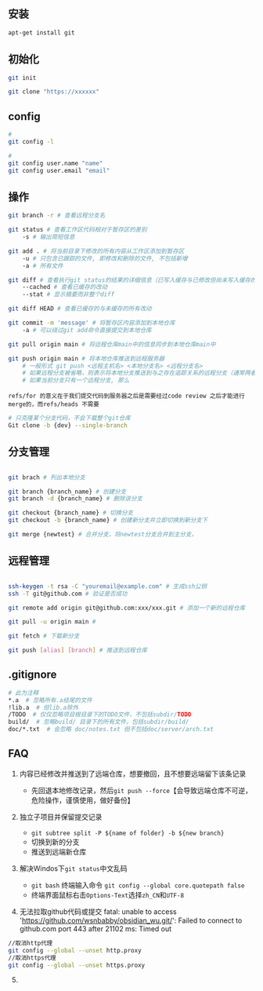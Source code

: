 ## 安装

```bash
apt-get install git
```

## 初始化
```bash
git init

git clone "https://xxxxxx"
```
## config
```bash
# 
git config -l

#
git config user.name "name"
git config user.email "email"

```

## 操作
```bash
git branch -r # 查看远程分支名

git status # 查看工作区代码相对于暂存区的差别
	-s # 输出简短信息

git add . # 将当前目录下修改的所有内容从工作区添加到暂存区
	-u # 只包含已跟踪的文件, 即修改和删除的文件, 不包括新增
	-a # 所有文件

git diff # 查看执行git status的结果的详细信息（已写入缓存与已修改但尚未写入缓存的改动的区别）
	--cached # 查看已缓存的改动
	--stat # 显示摘要而非整个diff

git diff HEAD # 查看已缓存的与未缓存的所有改动

git commit -m 'message' # 将暂存区内容添加到本地仓库
	-a # 可以绕过git add命令直接提交到本地仓库

git pull origin main # 将远程仓库main中的信息同步到本地仓库main中

git push origin main # 将本地仓库推送到远程服务器
	# 一般形式 git push <远程主机名> <本地分支名> <远程分支名> 
	# 如果远程分支被省略，则表示将本地分支推送到与之存在追踪关系的远程分支（通常两者同名），如果该远程分支不存在，则会被新建
	# 如果当前分支只有一个远程分支, 那么

```

`refs/for 的意义在于我们提交代码到服务器之后是需要经过code review 之后才能进行merge的，而refs/heads 不需要`

```sh
# 只克隆某个分支代码，不会下载整个git仓库
Git clone -b {dev} --single-branch
```
## 分支管理
```bash

git brach # 列出本地分支

git branch {branch_name} # 创建分支
git branch -d {branch_name} # 删除该分支

git checkout {branch_name} # 切换分支
git checkout -b {branch_name} # 创建新分支并立即切换到新分支下

git merge {newtest} # 合并分支，将newtest分支合并到主分支，
```

## 远程管理
```bash

ssh-keygen -t rsa -C "youremail@example.com" # 生成ssh公钥
ssh -T git@github.com # 验证是否成功

git remote add origin git@github.com:xxx/xxx.git # 添加一个新的远程仓库

git pull -u origin main # 

git fetch # 下载新分支

git push [alias] [branch] # 推送到远程仓库
```

## .gitignore
```bash
# 此为注释
*.a  # 忽略所有.a结尾的文件
!lib.a  # 但lib.a除外
/TODO  # 仅仅忽略项目根目录下的TODO文件，不包括subdir/TODO
build/  # 忽略build/ 目录下的所有文件，包括subdir/build/
doc/*.txt  # 会忽略 doc/notes.txt 但不包括doc/server/arch.txt

```






## FAQ

1. 内容已经修改并推送到了远端仓库，想要撤回，且不想要远端留下该条记录
	- 先回退本地修改记录，然后`git push --force`【会导致远端仓库不可逆，危险操作，谨慎使用，做好备份】

2. 独立子项目并保留提交记录
    - `git subtree split -P ${name of folder} -b ${new branch}`
    - 切换到新的分支
    - 推送到远端新仓库

3. 解决Windos下`git status`中文乱码
	- `git bash` 终端输入命令 `git config --global core.quotepath false`
	- 终端界面鼠标右击`Options-Text`选择`zh_CN`和`UTF-8`

4. 无法拉取github代码或提交
	fatal: unable to access 'https://github.com/wsnbabby/obsidian_wu.git/': Failed to connect to github.com port 443 after 21102 ms: Timed out

```bash
//取消http代理
git config --global --unset http.proxy
//取消https代理 
git config --global --unset https.proxy
```

5. 